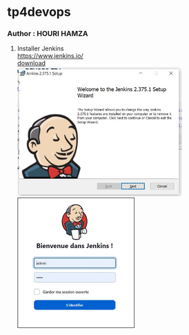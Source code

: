 # tp4devops
<html>
<body>
<h3>Author : HOURI HAMZA</h3>


<ol>
    <li>Installer Jenkins<br/></li>
		<a href="https://www.jenkins.io/">https://www.jenkins.io/</a><br/>
		<a href="https://www.jenkins.io/download/">download</a><br/>
		<img src="captures/101-install-Jenkins.jpg" height="300px">
		<img src="captures/101-2-Jenkins.jpg" height="300px" border=1><br/>
    
    
	
</ol>
</body>
</html>